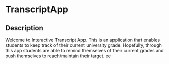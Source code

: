 # TranscriptApp

## Description 

Welcome to Interactive Transcript App. This is an application that enables students to keep track of their current university grade. Hopefully, through this app students are able to remind themselves of their current grades and push themselves to reach/maintain their target. ee